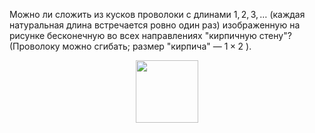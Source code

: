 Можно ли сложить из кусков проволоки с длинами $1, 2, 3, \dots$ (каждая натуральная 
длина встречается ровно один раз) изображенную на рисунке бесконечную 
во всех направлениях "кирпичную 
стену"? (Проволоку можно сгибать; размер "кирпича" — $1\times 2$ ).
<p align="center"><img src="https://matol.nomomon.repl.co/http:&amp;&amp;matol.kz&amp;images&amp;14&amp;s2000_3.png" height="100"></p>